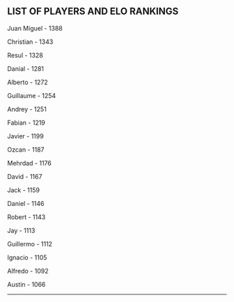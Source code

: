 ## LIST OF PLAYERS AND ELO RANKINGS


Juan Miguel - 1388


Christian - 1343


Resul - 1328


Danial - 1281


Alberto - 1272


Guillaume - 1254


Andrey - 1251


Fabian - 1219


Javier - 1199


Ozcan - 1187


Mehrdad - 1176


David - 1167


Jack - 1159


Daniel - 1146


Robert - 1143


Jay - 1113


Guillermo - 1112


Ignacio - 1105


Alfredo - 1092


Austin - 1066



--------------------------------------------------------------

